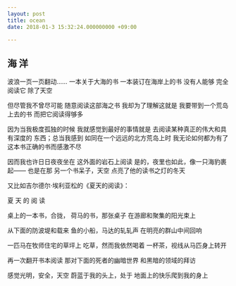 ```yaml
---
layout: post
title: ocean
date: 2018-01-3 15:32:24.000000000 +09:00

---
```

## 海 洋
 
波浪一页一页翻动……
一本关于大海的书
一本装订在海岸上的书
没有人能够
完全阅读它
除了天空
 
但尽管我不曾尽可能
随意阅读这部海之书
我却为了理解这就是
我要带到一个荒岛上去的书
而把它阅读得够多
 
因为当我极度孤独的时候
我就感觉到最好的事情就是
去阅读某种真正的伟大和具有深度的
东西；总当我感到
如同在一个远远的北方荒岛上时
我无论如何都为有了
这本书正确的书而感激不尽
 
因而我也许日日夜夜坐在
这外面的岩石上阅读
是的，夜里也如此，像一只海豹裹起——
也是在那
另一个书呆子，天空
点亮了他的读书之灯的冬天
 
又比如吉尔德尔·埃利亚松的《夏天的阅读》：
 
夏 天 的 阅 读
 
桌上的一本书，合拢，
荷马的书，那张桌子
在游廊和聚集的阳光束上
 
从下面的防波堤和载来
鱼的小船，马达的轧轧声
在明亮的群山中间回响
 
一匹马在牧师住宅的草坪上
吃草，然而我依然喝着
一杯茶，视线从马匹身上转开
 
再一次翻开书本阅读
那对下面的死者的幽暗世界
和黑暗的领域的拜访
 
感觉光明，安全，天空
蔚蓝于我的头上，处于
地面上的快乐爬到我的身上
